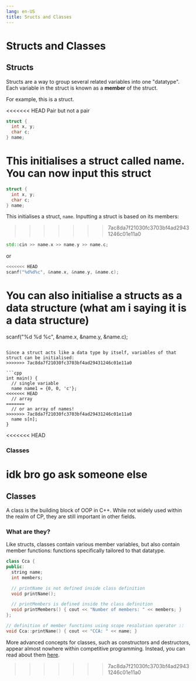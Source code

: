 ```yaml
---
lang: en-US
title: Sructs and Classes
---
```


# Structs and Classes

## Structs

Structs are a way to group several related variables into one "datatype".
Each variable in the struct is known as a **member** of the struct.

For example, this is a struct.

<<<<<<< HEAD
Pair but not a pair

```cpp
struct {
  int x, y;
  char c;
} name;
```

# This initialises a struct called name. You can now input this struct

```cpp
struct {
  int x, y;
  char c;
} name;
```

This initialises a struct, `name`.
Inputting a struct is based on its members:

> > > > > > > 7ac8da7f21030fc3703bf4ad29431246c01e11a0

```cpp
std::cin >> name.x >> name.y >> name.c;
```

or

```cpp
<<<<<<< HEAD
scanf("%d%d%c", &name.x, &name.y, &name.c);
```

# You can also initialise a structs as a data structure (what am i saying it is a data structure)

scanf("%d %d %c", \&name.x, \&name.y, \&name.c);

````

Since a struct acts like a data type by itself, variables of that struct can be initialised:
>>>>>>> 7ac8da7f21030fc3703bf4ad29431246c01e11a0

```cpp
int main() {
  // single variable
  name name1 = {0, 0, 'c'};
<<<<<<< HEAD
  // array
=======
  // or an array of names!
>>>>>>> 7ac8da7f21030fc3703bf4ad29431246c01e11a0
  name s[n];
}
````

<<<<<<< HEAD

### Classes

# idk bro go ask someone else

## Classes

A class is the building block of OOP in C++.
While not widely used within the realm of CP, they are still important in other fields.

### What are they?

Like structs, classes contain various member variables, but also contain member functions: functions specifically tailored to that datatype.

```cpp
class Cca {
public:
  string name;
  int members;

  // printName is not defined inside class definition
  void printName();

  // printMembers is defined inside the class definition
  void printMembers() { cout << "Number of members: " << members; }
};

// definition of member functions using scope resolution operator ::
void Cca::printName() { cout << "CCA: " << name; }
```

More advanced concepts for classes, such as constructors and destructors, appear almost nowhere within competitive programming.
Instead, you can read about them [here](https://www.geeksforgeeks.org/c-classes-and-objects/).

> > > > > > > 7ac8da7f21030fc3703bf4ad29431246c01e11a0
